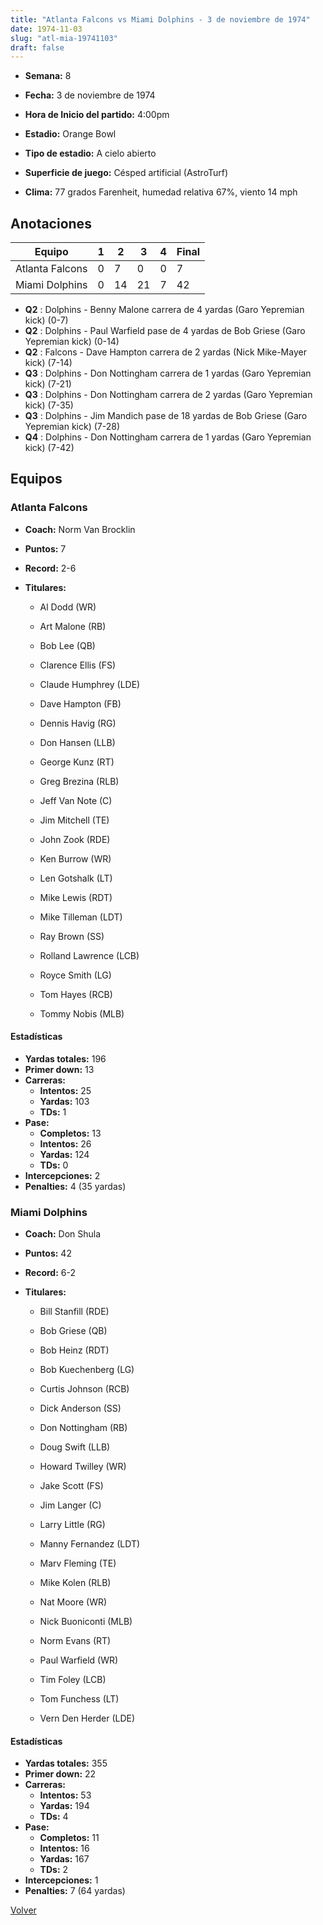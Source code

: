 ```yaml
---
title: "Atlanta Falcons vs Miami Dolphins - 3 de noviembre de 1974"
date: 1974-11-03
slug: "atl-mia-19741103"
draft: false
---
```


* **Semana:** 8
* **Fecha:** 3 de noviembre de 1974

* **Hora de Inicio del partido:** 4:00pm
* **Estadio:** Orange Bowl
* **Tipo de estadio:** A cielo abierto
* **Superficie de juego:** Césped artificial (AstroTurf)
* **Clima:** 77 grados Farenheit, humedad relativa 67%, viento 14 mph





## Anotaciones
| Equipo | 1 | 2 | 3 | 4 | Final |
|--------|---|---|---|---|-------|
| Atlanta Falcons  | 0 | 7 | 0 | 0  | 7 |
| Miami Dolphins  | 0 | 14 | 21 | 7  | 42 |
* **Q2** : Dolphins - Benny Malone carrera de 4 yardas (Garo Yepremian kick) (0-7)
* **Q2** : Dolphins - Paul Warfield pase de 4 yardas de Bob Griese (Garo Yepremian kick) (0-14)
* **Q2** : Falcons - Dave Hampton carrera de 2 yardas (Nick Mike-Mayer kick) (7-14)
* **Q3** : Dolphins - Don Nottingham carrera de 1 yardas (Garo Yepremian kick) (7-21)
* **Q3** : Dolphins - Don Nottingham carrera de 2 yardas (Garo Yepremian kick) (7-35)
* **Q3** : Dolphins - Jim Mandich pase de 18 yardas de Bob Griese (Garo Yepremian kick) (7-28)
* **Q4** : Dolphins - Don Nottingham carrera de 1 yardas (Garo Yepremian kick) (7-42)


## Equipos


### Atlanta Falcons
* **Coach:** Norm Van Brocklin
* **Puntos:** 7
* **Record:** 2-6
* **Titulares:** 

  * Al Dodd (WR) 

  * Art Malone (RB) 

  * Bob Lee (QB) 

  * Clarence Ellis (FS) 

  * Claude Humphrey (LDE) 

  * Dave Hampton (FB) 

  * Dennis Havig (RG) 

  * Don Hansen (LLB) 

  * George Kunz (RT) 

  * Greg Brezina (RLB) 

  * Jeff Van Note (C) 

  * Jim Mitchell (TE) 

  * John Zook (RDE) 

  * Ken Burrow (WR) 

  * Len Gotshalk (LT) 

  * Mike Lewis (RDT) 

  * Mike Tilleman (LDT) 

  * Ray Brown (SS) 

  * Rolland Lawrence (LCB) 

  * Royce Smith (LG) 

  * Tom Hayes (RCB) 

  * Tommy Nobis (MLB) 

#### Estadísticas
* **Yardas totales:** 196
* **Primer down:** 13
* **Carreras:**
  * **Intentos:** 25
  * **Yardas:** 103
  * **TDs:** 1
* **Pase:**
  * **Completos:** 13
  * **Intentos:** 26
  * **Yardas:** 124
  * **TDs:** 0
* **Intercepciones:** 2
* **Penalties:** 4 (35 yardas)

### Miami Dolphins
* **Coach:** Don Shula
* **Puntos:** 42
* **Record:** 6-2
* **Titulares:** 

  * Bill Stanfill (RDE) 

  * Bob Griese (QB) 

  * Bob Heinz (RDT) 

  * Bob Kuechenberg (LG) 

  * Curtis Johnson (RCB) 

  * Dick Anderson (SS) 

  * Don Nottingham (RB) 

  * Doug Swift (LLB) 

  * Howard Twilley (WR) 

  * Jake Scott (FS) 

  * Jim Langer (C) 

  * Larry Little (RG) 

  * Manny Fernandez (LDT) 

  * Marv Fleming (TE) 

  * Mike Kolen (RLB) 

  * Nat Moore (WR) 

  * Nick Buoniconti (MLB) 

  * Norm Evans (RT) 

  * Paul Warfield (WR) 

  * Tim Foley (LCB) 

  * Tom Funchess (LT) 

  * Vern Den Herder (LDE) 

#### Estadísticas
* **Yardas totales:** 355
* **Primer down:** 22
* **Carreras:**
  * **Intentos:** 53
  * **Yardas:** 194
  * **TDs:** 4
* **Pase:**
  * **Completos:** 11
  * **Intentos:** 16
  * **Yardas:** 167
  * **TDs:** 2
* **Intercepciones:** 1
* **Penalties:** 7 (64 yardas)


[Volver](/historia/1974)
